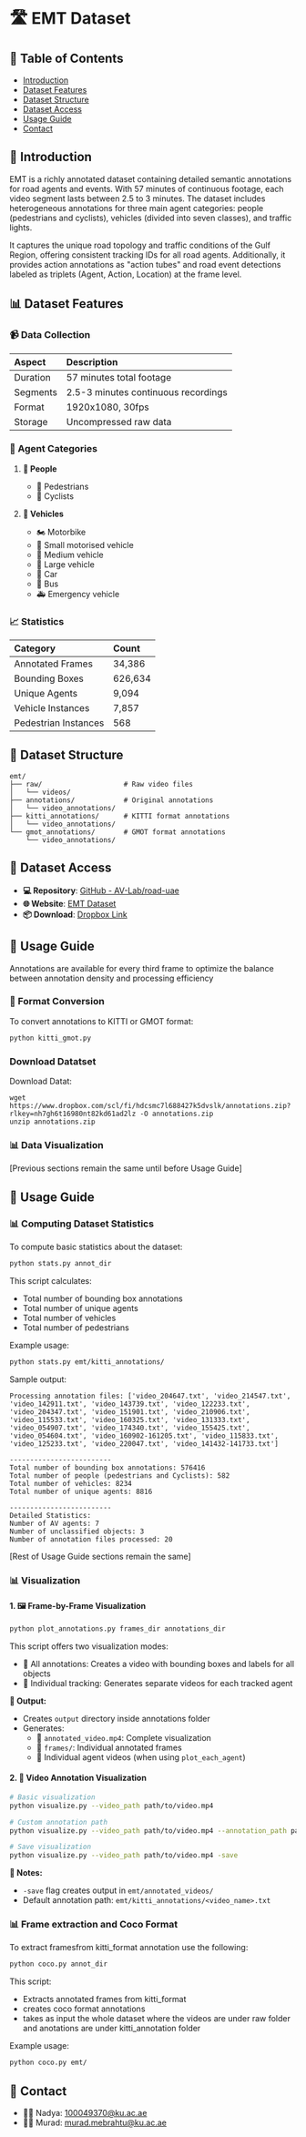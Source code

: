 # 🛣️ EMT Dataset 

## 📑 Table of Contents
- [Introduction](#introduction)
- [Dataset Features](#dataset-features)
- [Dataset Structure](#dataset-structure)
- [Dataset Access](#dataset-access)
- [Usage Guide](#usage-guide)
- [Contact](#contact)

## 🎯 Introduction
EMT is a richly annotated dataset containing detailed semantic annotations for road agents and events. With 57 minutes of continuous footage, each video segment lasts between 2.5 to 3 minutes. The dataset includes heterogeneous annotations for three main agent categories: people (pedestrians and cyclists), vehicles (divided into seven classes), and traffic lights.

It captures the unique road topology and traffic conditions of the Gulf Region, offering consistent tracking IDs for all road agents. Additionally, it provides action annotations as "action tubes" and road event detections labeled as triplets (Agent, Action, Location) at the frame level.

## 📊 Dataset Features

### 📹 Data Collection
| Aspect | Description |
|:-------|:------------|
| Duration | 57 minutes total footage |
| Segments | 2.5-3 minutes continuous recordings |
| Format | 1920x1080, 30fps |
| Storage | Uncompressed raw data |

### 🎯 Agent Categories
1. **👥 People**   
   - 🚶 Pedestrians
   - 🚴 Cyclists

2. **🚗 Vehicles**
   - 🏍️ Motorbike
   - 🚗 Small motorised vehicle
   - 🚐 Medium vehicle
   - 🚛 Large vehicle
   - 🚙 Car
   - 🚌 Bus
   - 🚑 Emergency vehicle

### 📈 Statistics 
| Category | Count |
|:---------|:--------|
| Annotated Frames | 34,386 | 
| Bounding Boxes | 626,634 |
| Unique Agents | 9,094 | 
| Vehicle Instances | 7,857 |
| Pedestrian Instances | 568 | 

## 📁 Dataset Structure 
```
emt/
├── raw/                    # Raw video files
│   └── videos/
├── annotations/            # Original annotations
│   └── video_annotations/
├── kitti_annotations/      # KITTI format annotations
│   └── video_annotations/
└── gmot_annotations/       # GMOT format annotations
    └── video_annotations/
```

## 🔗 Dataset Access
- **💻 Repository**: [GitHub - AV-Lab/road-uae](https://github.com/AV-Lab/road-uae)
- **🌐 Website**: [EMT Dataset](https://avlab.io/emt-dataset/)
- **📦 Download**: [Dropbox Link](https://www.dropbox.com/scl/fo/7f6ww69yzf6ezyj4p9wcp/APUqsrDTct9eoyl0kOvLL8s?rlkey=pvqc2c6vgpzgxjb24x4c3lypy&st=osz5j0ou&dl=0)

## 🚀 Usage Guide
Annotations are available for every third frame to optimize the balance between annotation density and processing efficiency
### 🔄 Format Conversion
To convert annotations to KITTI or GMOT format:
```bash
python kitti_gmot.py
```
### Download Datatset
Download Datat: 
```
wget https://www.dropbox.com/scl/fi/hdcsmc7l688427k5dvslk/annotations.zip?rlkey=nh7gh6t16980nt82kd61ad2lz -O annotations.zip
unzip annotations.zip
```
### 📊 Data Visualization
[Previous sections remain the same until before Usage Guide]

## 🚀 Usage Guide

### 📊 Computing Dataset Statistics
To compute basic statistics about the dataset:
```bash
python stats.py annot_dir
```

This script calculates:
- Total number of bounding box annotations
- Total number of unique agents
- Total number of vehicles
- Total number of pedestrians

Example usage:
```bash
python stats.py emt/kitti_annotations/
```

Sample output:
```
Processing annotation files: ['video_204647.txt', 'video_214547.txt', 'video_142911.txt', 'video_143739.txt', 'video_122233.txt', 'video_204347.txt', 'video_151901.txt', 'video_210906.txt', 'video_115533.txt', 'video_160325.txt', 'video_131333.txt', 'video_054907.txt', 'video_174340.txt', 'video_155425.txt', 'video_054604.txt', 'video_160902-161205.txt', 'video_115833.txt', 'video_125233.txt', 'video_220047.txt', 'video_141432-141733.txt']

-------------------------
Total number of bounding box annotations: 576416
Total number of people (pedestrians and Cyclists): 582
Total number of vehicles: 8234
Total number of unique agents: 8816

-------------------------
Detailed Statistics:
Number of AV agents: 7
Number of unclassified objects: 3
Number of annotation files processed: 20

```

[Rest of Usage Guide sections remain the same]

### 📊 Visualization
#### 1. 🖼️ Frame-by-Frame Visualization
```bash
python plot_annotations.py frames_dir annotations_dir
```

This script offers two visualization modes:
- 🎥 All annotations: Creates a video with bounding boxes and labels for all objects
- 🎯 Individual tracking: Generates separate videos for each tracked agent

**📂 Output:**
- Creates `output` directory inside annotations folder
- Generates:
  - 📼 `annotated_video.mp4`: Complete visualization
  - 📁 `frames/`: Individual annotated frames
  - 🎥 Individual agent videos (when using `plot_each_agent`)

#### 2. 🎥 Video Annotation Visualization
```bash
# Basic visualization
python visualize.py --video_path path/to/video.mp4

# Custom annotation path
python visualize.py --video_path path/to/video.mp4 --annotation_path path/to/annotations.txt

# Save visualization
python visualize.py --video_path path/to/video.mp4 -save
```
**📝 Notes:**
- `-save` flag creates output in `emt/annotated_videos/`
- Default annotation path: `emt/kitti_annotations/<video_name>.txt`


### 📊 Frame extraction and Coco Format

To extract framesfrom kitti_format annotation use the following:
```bash
python coco.py annot_dir
```

This script:
- Extracts annotated frames from kitti_format
- creates coco format annotations
- takes as input the whole dataset where the videos are under raw folder and anotations are under kitti_annotation folder

Example usage:
```bash
python coco.py emt/
```


## 📧 Contact
- 👩‍💻 Nadya: 100049370@ku.ac.ae
- 👨‍💻 Murad: murad.mebrahtu@ku.ac.ae
